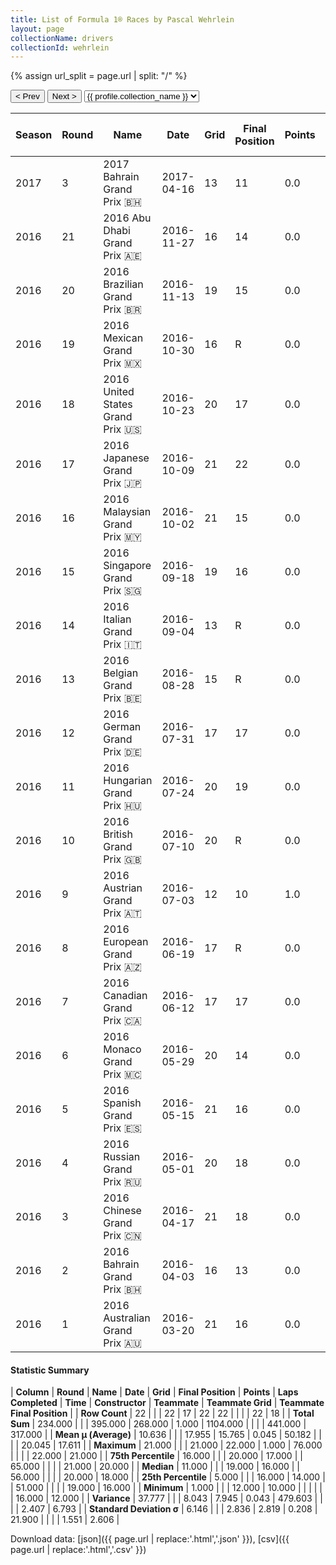 ```yaml
---
title: List of Formula 1® Races by Pascal Wehrlein
layout: page
collectionName: drivers
collectionId: wehrlein
---
```


{% assign url_split = page.url | split: "/" %}
<div id="collection-navigation">
<button onclick="selector.options[selector.selectedIndex-1].value && (window.location = selector.options[selector.selectedIndex-1].value);">&lt; Prev</button>
<button onclick="selector.options[selector.selectedIndex+1].value && (window.location = selector.options[selector.selectedIndex+1].value);">Next &gt;</button>
<select id="selector" onchange="this.options[this.selectedIndex].value && (window.location = this.options[this.selectedIndex].value);">
  {% for collectionId in site.data[page.collectionName].refs %}
    {% if collectionId == page.collectionId %}
      {% assign selected = "selected" %}
    {% else %}
      {% assign selected = "" %}
    {% endif %}
    {% assign profile = site.data[page.collectionName][collectionId].profile %}
    <option value="/f1/{{ page.collectionName }}/{{ collectionId }}/{{ url_split[4] }}" {{ selected }}>{{ profile.collection_name }}</option>
  {% endfor %}
</select>
</div>

| Season | Round | Name | Date | Grid | Final Position | Points | Laps Completed | Time | Constructor | Teammate | Teammate Grid | Teammate Final Position |
|--|--|--|--|--|--|--|--|--|--|--|--|--|
| 2017 | 3 | 2017 Bahrain Grand Prix 🇧🇭 | 2017-04-16 | 13 | 11 | 0.0 | 56 |   | Sauber 🇨🇭 | [Marcus Ericsson 🇸🇪](/f1/drivers/ericsson) | 19 | R |
| 2016 | 21 | 2016 Abu Dhabi Grand Prix 🇦🇪 | 2016-11-27 | 16 | 14 | 0.0 | 54 |   | Manor Marussia 🇬🇧 | [Esteban Ocon 🇫🇷](/f1/drivers/ocon) | 20 | 13 |
| 2016 | 20 | 2016 Brazilian Grand Prix 🇧🇷 | 2016-11-13 | 19 | 15 | 0.0 | 71 | +1:00.498 | Manor Marussia 🇬🇧 | [Esteban Ocon 🇫🇷](/f1/drivers/ocon) | 22 | 12 |
| 2016 | 19 | 2016 Mexican Grand Prix 🇲🇽 | 2016-10-30 | 16 | R | 0.0 | 0 |   | Manor Marussia 🇬🇧 | [Esteban Ocon 🇫🇷](/f1/drivers/ocon) | 20 | 21 |
| 2016 | 18 | 2016 United States Grand Prix 🇺🇸 | 2016-10-23 | 20 | 17 | 0.0 | 55 |   | Manor Marussia 🇬🇧 | [Esteban Ocon 🇫🇷](/f1/drivers/ocon) | 22 | 18 |
| 2016 | 17 | 2016 Japanese Grand Prix 🇯🇵 | 2016-10-09 | 21 | 22 | 0.0 | 52 |   | Manor Marussia 🇬🇧 | [Esteban Ocon 🇫🇷](/f1/drivers/ocon) | 20 | 21 |
| 2016 | 16 | 2016 Malaysian Grand Prix 🇲🇾 | 2016-10-02 | 21 | 15 | 0.0 | 55 |   | Manor Marussia 🇬🇧 | [Esteban Ocon 🇫🇷](/f1/drivers/ocon) | 20 | 16 |
| 2016 | 15 | 2016 Singapore Grand Prix 🇸🇬 | 2016-09-18 | 19 | 16 | 0.0 | 60 |   | Manor Marussia 🇬🇧 | [Esteban Ocon 🇫🇷](/f1/drivers/ocon) | 21 | 18 |
| 2016 | 14 | 2016 Italian Grand Prix 🇮🇹 | 2016-09-04 | 13 | R | 0.0 | 26 |   | Manor Marussia 🇬🇧 | [Esteban Ocon 🇫🇷](/f1/drivers/ocon) | 22 | 18 |
| 2016 | 13 | 2016 Belgian Grand Prix 🇧🇪 | 2016-08-28 | 15 | R | 0.0 | 0 |   | Manor Marussia 🇬🇧 | [Esteban Ocon 🇫🇷](/f1/drivers/ocon) | 17 | 16 |
| 2016 | 12 | 2016 German Grand Prix 🇩🇪 | 2016-07-31 | 17 | 17 | 0.0 | 65 |   | Manor Marussia 🇬🇧 | [Rio Haryanto 🇮🇩](/f1/drivers/haryanto) | 19 | 20 |
| 2016 | 11 | 2016 Hungarian Grand Prix 🇭🇺 | 2016-07-24 | 20 | 19 | 0.0 | 68 |   | Manor Marussia 🇬🇧 | [Rio Haryanto 🇮🇩](/f1/drivers/haryanto) | 21 | 21 |
| 2016 | 10 | 2016 British Grand Prix 🇬🇧 | 2016-07-10 | 20 | R | 0.0 | 6 |   | Manor Marussia 🇬🇧 | [Rio Haryanto 🇮🇩](/f1/drivers/haryanto) | 19 | R |
| 2016 | 9 | 2016 Austrian Grand Prix 🇦🇹 | 2016-07-03 | 12 | 10 | 1.0 | 70 |   | Manor Marussia 🇬🇧 | [Rio Haryanto 🇮🇩](/f1/drivers/haryanto) | 20 | 16 |
| 2016 | 8 | 2016 European Grand Prix 🇦🇿 | 2016-06-19 | 17 | R | 0.0 | 39 |   | Manor Marussia 🇬🇧 | [Rio Haryanto 🇮🇩](/f1/drivers/haryanto) | 16 | 18 |
| 2016 | 7 | 2016 Canadian Grand Prix 🇨🇦 | 2016-06-12 | 17 | 17 | 0.0 | 68 |   | Manor Marussia 🇬🇧 | [Rio Haryanto 🇮🇩](/f1/drivers/haryanto) | 19 | 19 |
| 2016 | 6 | 2016 Monaco Grand Prix 🇲🇨 | 2016-05-29 | 20 | 14 | 0.0 | 76 |   | Manor Marussia 🇬🇧 | [Rio Haryanto 🇮🇩](/f1/drivers/haryanto) | 19 | 15 |
| 2016 | 5 | 2016 Spanish Grand Prix 🇪🇸 | 2016-05-15 | 21 | 16 | 0.0 | 65 |   | Manor Marussia 🇬🇧 | [Rio Haryanto 🇮🇩](/f1/drivers/haryanto) | 22 | 17 |
| 2016 | 4 | 2016 Russian Grand Prix 🇷🇺 | 2016-05-01 | 20 | 18 | 0.0 | 51 |   | Manor Marussia 🇬🇧 | [Rio Haryanto 🇮🇩](/f1/drivers/haryanto) | 21 | R |
| 2016 | 3 | 2016 Chinese Grand Prix 🇨🇳 | 2016-04-17 | 21 | 18 | 0.0 | 55 |   | Manor Marussia 🇬🇧 | [Rio Haryanto 🇮🇩](/f1/drivers/haryanto) | 20 | 21 |
| 2016 | 2 | 2016 Bahrain Grand Prix 🇧🇭 | 2016-04-03 | 16 | 13 | 0.0 | 56 |   | Manor Marussia 🇬🇧 | [Rio Haryanto 🇮🇩](/f1/drivers/haryanto) | 20 | 17 |
| 2016 | 1 | 2016 Australian Grand Prix 🇦🇺 | 2016-03-20 | 21 | 16 | 0.0 | 56 |   | Manor Marussia 🇬🇧 | [Rio Haryanto 🇮🇩](/f1/drivers/haryanto) | 22 | R |

#### Statistic Summary

| **Column** | **Round** | **Name** | **Date** | **Grid** | **Final Position** | **Points** | **Laps Completed** | **Time** | **Constructor** | **Teammate** | **Teammate Grid** | **Teammate Final Position** |
| **Row Count** | 22 |  |  | 22 | 17 | 22 | 22 |  |  |  | 22 | 18 |
| **Total Sum** | 234.000 |  |  | 395.000 | 268.000 | 1.000 | 1104.000 |  |  |  | 441.000 | 317.000 |
| **Mean μ (Average)** | 10.636 |  |  | 17.955 | 15.765 | 0.045 | 50.182 |  |  |  | 20.045 | 17.611 |
| **Maximum** | 21.000 |  |  | 21.000 | 22.000 | 1.000 | 76.000 |  |  |  | 22.000 | 21.000 |
| **75th Percentile** | 16.000 |  |  | 20.000 | 17.000 |  | 65.000 |  |  |  | 21.000 | 20.000 |
| **Median** | 11.000 |  |  | 19.000 | 16.000 |  | 56.000 |  |  |  | 20.000 | 18.000 |
| **25th Percentile** | 5.000 |  |  | 16.000 | 14.000 |  | 51.000 |  |  |  | 19.000 | 16.000 |
| **Minimum** | 1.000 |  |  | 12.000 | 10.000 |  |  |  |  |  | 16.000 | 12.000 |
| **Variance** | 37.777 |  |  | 8.043 | 7.945 | 0.043 | 479.603 |  |  |  | 2.407 | 6.793 |
| **Standard Deviation σ** | 6.146 |  |  | 2.836 | 2.819 | 0.208 | 21.900 |  |  |  | 1.551 | 2.606 |

Download data: [json]({{ page.url | replace:'.html','.json' }}), [csv]({{ page.url | replace:'.html','.csv' }})

